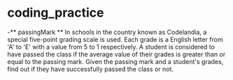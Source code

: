 # coding_practice

-** passingMark **
In schools in the country known as Codelandia, a special five-point grading scale is used.
Each grade is a English letter from 'A' to 'E' with a value from 5 to 1 respectively.
A student is considered to have passed the class if the average value of their grades is greater than or equal to the passing mark.
Given the passing mark and a student's grades, find out if they have successfully passed the class or not.
